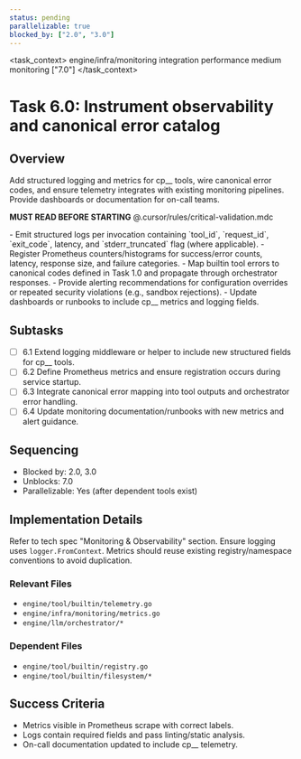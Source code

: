 ```yaml
---
status: pending
parallelizable: true
blocked_by: ["2.0", "3.0"]
---
```


<task_context>
<domain>engine/infra/monitoring</domain>
<type>integration</type>
<scope>performance</scope>
<complexity>medium</complexity>
<dependencies>monitoring</dependencies>
<unblocks>["7.0"]</unblocks>
</task_context>

# Task 6.0: Instrument observability and canonical error catalog

## Overview

Add structured logging and metrics for cp\_\_ tools, wire canonical error codes, and ensure telemetry integrates with existing monitoring pipelines. Provide dashboards or documentation for on-call teams.

<import>**MUST READ BEFORE STARTING** @.cursor/rules/critical-validation.mdc</import>

<requirements>
- Emit structured logs per invocation containing `tool_id`, `request_id`, `exit_code`, latency, and `stderr_truncated` flag (where applicable).
- Register Prometheus counters/histograms for success/error counts, latency, response size, and failure categories.
- Map builtin tool errors to canonical codes defined in Task 1.0 and propagate through orchestrator responses.
- Provide alerting recommendations for configuration overrides or repeated security violations (e.g., sandbox rejections).
- Update dashboards or runbooks to include cp__ metrics and logging fields.
</requirements>

## Subtasks

- [ ] 6.1 Extend logging middleware or helper to include new structured fields for cp\_\_ tools.
- [ ] 6.2 Define Prometheus metrics and ensure registration occurs during service startup.
- [ ] 6.3 Integrate canonical error mapping into tool outputs and orchestrator error handling.
- [ ] 6.4 Update monitoring documentation/runbooks with new metrics and alert guidance.

## Sequencing

- Blocked by: 2.0, 3.0
- Unblocks: 7.0
- Parallelizable: Yes (after dependent tools exist)

## Implementation Details

Refer to tech spec "Monitoring & Observability" section. Ensure logging uses `logger.FromContext`. Metrics should reuse existing registry/namespace conventions to avoid duplication.

### Relevant Files

- `engine/tool/builtin/telemetry.go`
- `engine/infra/monitoring/metrics.go`
- `engine/llm/orchestrator/*`

### Dependent Files

- `engine/tool/builtin/registry.go`
- `engine/tool/builtin/filesystem/*`

## Success Criteria

- Metrics visible in Prometheus scrape with correct labels.
- Logs contain required fields and pass linting/static analysis.
- On-call documentation updated to include cp\_\_ telemetry.
